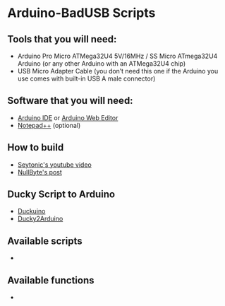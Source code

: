 # Arduino-BadUSB Scripts
## Tools that you will need:
* Arduino Pro Micro ATMega32U4 5V/16MHz / SS Micro ATmega32U4 Arduino (or any other Arduino with an ATMega32U4 chip)
* USB Micro Adapter Cable (you don’t need this one if the Arduino you use comes with built-in USB A male connector)
## Software that you will need:
* [Arduino IDE](https://www.arduino.cc/en/Main/Software) or [Arduino Web Editor](https://create.arduino.cc/editor)
* [Notepad++](https://notepad-plus-plus.org/downloads/) (optional)

## How to build
* [Seytonic's youtube video](https://www.youtube.com/watch?v=ksvo1WDYQ7s)
* [NullByte's post](https://null-byte.wonderhowto.com/how-to/make-your-own-bad-usb-0165419/)

## Ducky Script to Arduino
* [Duckuino](https://d4n5h.github.io/Duckuino/)
* [Ducky2Arduino](https://elrock.gitlab.io/ducky2arduino/)

## Available scripts
*

## Available functions
*
